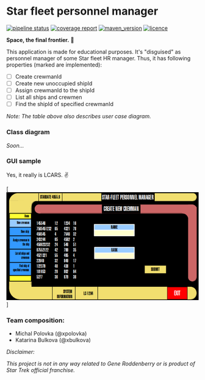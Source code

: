# Star fleet personnel manager

[![pipeline status](https://gitlab.fi.muni.cz/xpolovka/pv168/badges/master/pipeline.svg)](https://gitlab.fi.muni.cz/xpolovka/pv168/commits/master)
[![coverage report](https://gitlab.fi.muni.cz/xpolovka/pv168/badges/master/coverage.svg)](https://gitlab.fi.muni.cz/xpolovka/pv168/commits/master)
[![maven_version](https://img.shields.io/badge/Maven-4.0.0-yellowgreen.svg)]()
[![licence](https://img.shields.io/badge/License-GNU%2FGPL3-blue.svg)](LICENSE)

__Space, the final frontier.__ :rocket:

This application is made for educational purposes.
It's "disguised" as personnel manager of some Star fleet HR manager. 
Thus, it has
following properties (marked are implemented):

- [ ] Create crewmanId
- [ ] Create new unoccupied shipId
- [ ] Assign crewmanId to the shipId
- [ ] List all ships and crewmen
- [ ] Find the shipId of specified crewmanId

_Note: The table above also describes user case diagram._

### Class diagram

_Soon..._

### GUI sample
Yes, it really is LCARS. :v:

[![GUI sample](./static/lcars_sample.png)]

### Team composition:
- Michal Polovka (@xpolovka)
- Katarina Bulkova (@xbulkova)

*Disclaimer:*

_This project is not in any way related to Gene Roddenberry or is product of Star Trek official franchise._
